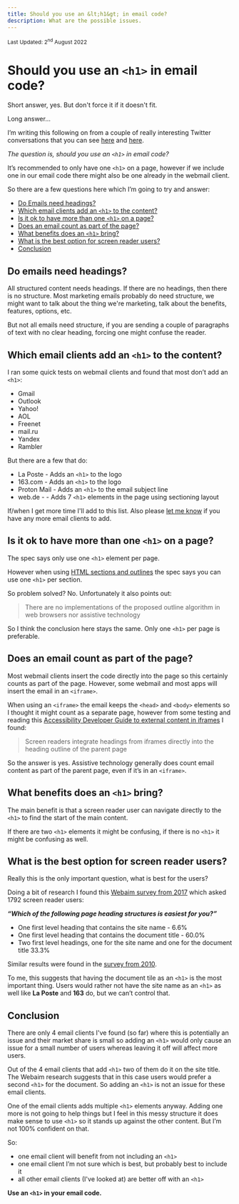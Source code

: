 ```yaml
---
title: Should you use an &lt;h1&gt; in email code?
description: What are the possible issues.
---
```


<div style="font-size: 12px">Last Updated: <time datetime="2022-08-02">2<sup>nd</sup> August 2022</time></div>

# Should you use an `<h1>` in email code?

Short answer, yes. But don't force it if it doesn't fit.

Long answer...

I’m writing this following on from a couple of really interesting Twitter conversations that you can see [here]( https://twitter.com/Paul_Airy/status/1384824287945764866) and [here](https://twitter.com/M_J_Robbins/status/1385163970659721216).

_The question is, should you use an `<h1>` in email code?_

It’s recommended to only have one `<h1>` on a page, however if we include one in our email code there might also be one already in the webmail client.

So there are a few questions here which I’m going to try and answer:

* [Do Emails need headings?](#do-emails-need-headings)
* [Which email clients add an `<h1>` to the content?](#which-email-clients-add-an-h1-to-the-content)
* [Is it ok to have more than one `<h1>` on a page?](#is-it-ok-to-have-more-than-one-h1-on-a-page)
* [Does an email count as part of the page?](#does-an-email-count-as-part-of-the-page)
* [What benefits does an `<h1>` bring?](#what-benefits-does-an-h1-bring)
* [What is the best option for screen reader users?](#what-is-the-best-option-for-screen-reader-users)
* [Conclusion](#conclusion)

## Do emails need headings?

All structured content needs headings. If there are no headings, then there is no structure. Most marketing emails probably do need structure, we might want to talk about the thing we're marketing, talk about the benefits, features, options, etc.

But not all emails need structure, if you are sending a couple of paragraphs of text with no clear heading, forcing one might confuse the reader.

## Which email clients add an `<h1>` to the content?

I ran some quick tests on webmail clients and found that most don’t add an `<h1>`:

* Gmail
* Outlook
* Yahoo!
* AOL
* Freenet
* mail.ru
* Yandex
* Rambler

But there are a few that do:

* La Poste - Adds an `<h1>` to the logo
* 163.com - Adds an `<h1>` to the logo
* Proton Mail - Adds an `<h1>` to the email subject line
* web.de - - Adds 7 `<h1>` elements in the page using sectioning layout

If/when I get more time I'll add to this list. Also please [let me know](https://github.com/M-J-Robbins/good-email-code/issues/new) if you have any more email clients to add.

## Is it ok to have more than one `<h1>` on a page?

The spec says only use one `<h1>` element per page.

However when using [HTML sections and outlines](https://developer.mozilla.org/en-US/docs/Web/Guide/HTML/Using_HTML_sections_and_outlines) the spec says you can use one `<h1>` per section.

So problem solved? No. Unfortunately it also points out:

> There are no implementations of the proposed outline algorithm in web browsers nor assistive technology

So I think the conclusion here stays the same. Only one `<h1>` per page is preferable.

## Does an email count as part of the page?

Most webmail clients insert the code directly into the page so this certainly counts as part of the page. However, some webmail and most apps will insert the email in an `<iframe>`.

When using an `<iframe>` the email keeps the `<head>` and `<body>` elements so I thought it might count as a separate page, however from some testing and reading this [Accessibility Developer Guide to external content in iframes](https://www.accessibility-developer-guide.com/examples/headings/iframes/#headings-in-iframes) I found:

> Screen readers integrate headings from iframes directly into the heading outline of the parent page

So the answer is yes. Assistive technology generally does count email content as part of the parent page, even if it’s in an `<iframe>`.

## What benefits does an `<h1>` bring?

The main benefit is that a screen reader user can navigate directly to the `<h1>` to find the start of the main content.

If there are two `<h1>` elements it might be confusing, if there is no `<h1>` it might be confusing as well.

## What is the best option for screen reader users?

Really this is the only important question, what is best for the users?

Doing a bit of research I found this [Webaim survey from 2017](https://webaim.org/projects/screenreadersurvey7/#heading) which asked 1792 screen reader users:

***“Which of the following page heading structures is easiest for you?”***

 * One first level heading that contains the site name - 6.6%
 * One first level heading that contains the document title - 60.0%
 * Two first level headings, one for the site name and one for the document title	33.3%

Similar results were found in the [survey from 2010](https://webaim.org/projects/screenreadersurvey3/#headings).

To me, this suggests that having the document tile as an `<h1>` is the most important thing. Users would rather not have the site name as an `<h1>` as well like  **La Poste** and **163**  do, but we can’t control that.

## Conclusion

There are only 4 email clients I've found (so far) where this is potentially an issue and their market share is small so adding an `<h1>` would only cause an issue for a small number of users whereas leaving it off will affect more users.

Out of the 4 email clients that add `<h1>` two of them do it on the site title. The Webaim research suggests that in this case users would prefer a second `<h1>` for the document. So adding an `<h1>` is not an issue for these email clients.

One of the email clients adds multiple `<h1>` elements anyway. Adding one more is not going to help things but I feel in this messy structure it does make sense to use `<h1>` so it stands up against the other content. But I’m not 100% confident on that.

So:

* one email client will benefit from not including an  `<h1>`
* one email client I’m not sure which is best, but probably best to include it
* all other email clients (I've looked at) are better off with an `<h1>`

**Use an `<h1>` in your email code.**
